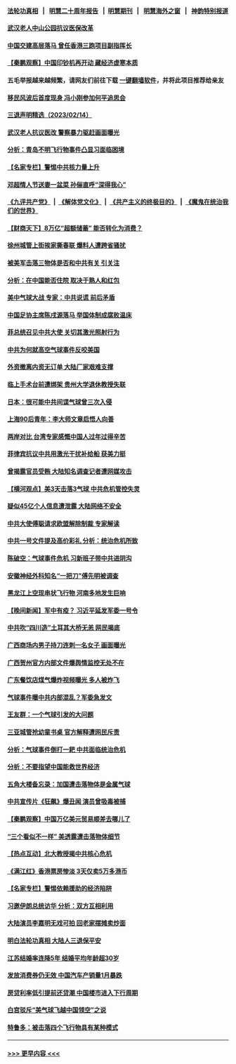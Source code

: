 #### [法轮功真相](https://github.com/gfw-breaker/truth/blob/master/README.md?t=0) &nbsp;&nbsp;|&nbsp;&nbsp; [明慧二十周年报告](https://github.com/gfw-breaker/mh-reports/blob/master/README.md?t=0) &nbsp;&nbsp;|&nbsp;&nbsp;[明慧期刊](https://github.com/gfw-breaker/mh-qikan) &nbsp;&nbsp;|&nbsp;&nbsp; [明慧海外之窗](https://github.com/gfw-breaker/mh-news/blob/master/README.md?t=0) &nbsp;&nbsp;|&nbsp;&nbsp; [神韵特别报道](https://github.com/gfw-breaker/mh-news/blob/master/shenyun.md?t=0)
#### [武汉老人中山公园抗议医保改革](../pages/nsc413/n13930042.md?t=02151543) 
#### [中国交建高层落马 曾任香港三跑项目副指挥长](../pages/nsc413/n13930026.md?t=02151543) 
#### [【秦鹏观察】中国印钞机再开动 藏经济虚寒本质](../pages/nsc413/n13929951.md?t=02151543) 
#### 五毛举报越来越频繁，请网友们前往下载 [一键翻墙软件](https://github.com/gfw-breaker/ssr-accounts)，并将此项目推荐给亲友
#### [移民风波后首度现身 冯小刚参加何平追思会](../pages/nsc413/n13929903.md?t=02151543) 
#### [三退声明精选（2023/02/14）](../pages/nsc413/n13929994.md?t=02151543) 
#### [武汉老人抗议医改 警察暴力驱赶画面曝光](../pages/nsc413/n13929963.md?t=02151543) 
#### [分析：青岛不明飞行物事件凸显习面临困境](../pages/nsc413/n13929894.md?t=02151543) 
#### [【名家专栏】警惕中共核力量上升](../pages/nsc413/n13929656.md?t=02151543) 
#### [邓超情人节送妻一盆菜 孙俪直呼“深得我心”](../pages/nsc413/n13929798.md?t=02151543) 
#### [《九评共产党》](https://github.com/begood0513/9ping.md/blob/master/README.md) &nbsp;|&nbsp; [《解体党文化》](../../../../jtdwh.md/blob/master/README.md)  &nbsp;|&nbsp; [《共产主义的终极目的》](../../../../gczydzjmd.md/blob/master/README.md) &nbsp;|&nbsp; [《魔鬼在统治我们的世界》](../../../../mgztzwmdsj.md/blob/master/README.md) 
#### [【财商天下】8万亿“超额储蓄” 能否转化为消费？](../pages/nsc413/n13929896.md?t=02151543) 
#### [徐州城管上街挨家撕春联 爆料人遭跨省骚扰](../pages/nsc413/n13929810.md?t=02151543) 
#### [被美军击落三物体是否和中共有关 引关注](../pages/nsc413/n13929761.md?t=02151543) 
#### [分析：在中国能否住院 取决于熟人和红包](../pages/nsc413/n13929811.md?t=02151543) 
#### [美中气球大战 专家：中共说谎 前后矛盾](../pages/nsc413/n13929783.md?t=02151543) 
#### [中国足协主席陈戌源落马 举国体制成腐败温床](../pages/nsc413/n13929763.md?t=02151543) 
#### [菲总统召见中共大使 关切其激光照射行为](../pages/nsc413/n13929756.md?t=02151543) 
#### [中共为何就高空气球事件反咬美国](../pages/nsc413/n13929775.md?t=02151543) 
#### [外资撤离内资无订单 大陆厂家艰难支撑](../pages/nsc413/n13929696.md?t=02151543) 
#### [临上手术台前遭绑架 贵州大学退休教授失联](../pages/nsc413/n13929743.md?t=02151543) 
#### [日本：很可能中共间谍气球曾三次入侵](../pages/nsc413/n13929753.md?t=02151543) 
#### [上海90后青年：李大师文章启悟人向善](../pages/nsc413/n13929715.md?t=02151543) 
#### [两岸对比 台湾专家感慨中国人过年过得辛苦](../pages/nsc413/n13929455.md?t=02151543) 
#### [菲律宾抗议中共用激光干扰补给船 获美力挺](../pages/nsc413/n13929657.md?t=02151543) 
#### [曾揭露官员受贿 大陆知名调查记者遭网媒攻击](../pages/nsc413/n13929587.md?t=02151543) 
#### [【横河观点】美3天击落3气球 中共危机管控失灵](../pages/nsc413/n13929694.md?t=02151543) 
#### [疑似45亿个人信息遭泄露 大陆网络不安全](../pages/nsc413/n13929515.md?t=02151543) 
#### [中共大使傅聪请求欧盟解除制裁 专家解读](../pages/nsc413/n13929204.md?t=02151543) 
#### [中共一号文件提及高价彩礼 分析：统治危机所致](../pages/nsc413/n13929501.md?t=02151543) 
#### [陈破空：气球事件危机 习新班子带中共进阴沟](../pages/nsc413/n13929396.md?t=02151543) 
#### [安徽神经外科知名“一把刀”傅先明被调查](../pages/nsc413/n13929537.md?t=02151543) 
#### [黑龙江上空现串状飞行物 河南多地发生巨响](../pages/nsc413/n13929502.md?t=02151543) 
#### [【晚间新闻】军中有疫？ 习近平延发军委一号令](../pages/nsc413/n13929503.md?t=02151543) 
#### [中共吹“四川造”土耳其大桥无恙 网民揭底](../pages/nsc413/n13929457.md?t=02151543) 
#### [广西商场内男子持刀连刺一名女子 画面曝光](../pages/nsc413/n13929426.md?t=02151543) 
#### [广西贺州官方内部文件爆舆情监控无处不在](../pages/nsc413/n13929391.md?t=02151543) 
#### [广东餐饮店煤气爆炸视频曝光 多人被炸飞](../pages/nsc413/n13929323.md?t=02151543) 
#### [气球事件曝中共内部混乱？军委急发文](../pages/nsc413/n13929343.md?t=02151543) 
#### [王友群：一个气球引发的大问题](../pages/nsc413/n13929207.md?t=02151543) 
#### [三亚城管抢幼童书桌 官方解释遭网民斥责](../pages/nsc413/n13929259.md?t=02151543) 
#### [分析：气球事件倒打一耙 中共面临统治危机](../pages/nsc413/n13929035.md?t=02151543) 
#### [分析：不要指望中国能救世界经济](../pages/nsc413/n13929174.md?t=02151543) 
#### [五角大楼备忘录：加国遭击落物体是金属气球](../pages/nsc413/n13929225.md?t=02151543) 
#### [中共宣传片《狂飙》爆丑闻 演员曾吸毒被捕](../pages/nsc413/n13929227.md?t=02151543) 
#### [【秦鹏观察】中国万亿美元贸易顺差去哪儿了](../pages/nsc413/n13929231.md?t=02151543) 
#### [“三个看似不一样” 美透露遭击落物体细节](../pages/nsc413/n13929144.md?t=02151543) 
#### [【热点互动】北大教授揭中共核心危机](../pages/nsc413/n13929201.md?t=02151543) 
#### [《满江红》香港票房惨淡 3天仅卖5万多港币](../pages/nsc413/n13929190.md?t=02151543) 
#### [【名家专栏】警惕依赖援助的经济陷阱](../pages/nsc413/n13928980.md?t=02151543) 
#### [习邀伊朗总统访华 分析：双方互相利用](../pages/nsc413/n13928889.md?t=02151543) 
#### [大陆演员李嘉明无戏可拍 回老家摆摊卖炒面](../pages/nsc413/n13929153.md?t=02151543) 
#### [明白法轮功真相 大陆人三退保平安](../pages/nsc413/n13928212.md?t=02151543) 
#### [江苏结婚率连降5年 结婚平均年龄超30岁](../pages/nsc413/n13929152.md?t=02151543) 
#### [发放消费券仍无效 中国汽车产销量1月暴跌](../pages/nsc413/n13929160.md?t=02151543) 
#### [房贷利率低引提前还贷潮 中国楼市进入下行周期](../pages/nsc413/n13929147.md?t=02151543) 
#### [白宫驳斥“美气球飞越中国领空”之说](../pages/nsc413/n13929008.md?t=02151543) 
#### [特鲁多：被击落四个飞行物具有某种模式](../pages/nsc413/n13929150.md?t=02151543) 

----
#### [ >>> 更早内容 <<< ](../indexes/nsc413-earlier.md)
